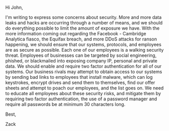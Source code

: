 Hi John,

I'm writing to express some concerns about security. More and more data leaks and hacks are occurring through a number of means, and we should do everything possible to limit the amount of exposure we have. With the more information coming out regarding the Facebook - Cambridge Analytica fiasco, the Equifax breach, and more DDoS attacks for ranson happening, we should ensure that our systems, protocols, and employees are as secure as possible. Each one of our employees is a walking security threat. Employees of businesses can be targeted by social engineering, phished, or blackmailed into exposing company IP, personal and private data. We should enable and require two factor authentication for all of our systems. Our business rivals may attempt to obtain access to our systems by sending bad links to employees that install malware, which can log keystrokes, encrypt drives and send them to themselves, find our offer sheets and attempt to poach our employees, and the list goes on. We need to educate all employees about these security risks, and mitigate them by requiring two factor authentication, the use of a password manager and require all passwords be at minimum 30 characters long.

Best,

Zack
